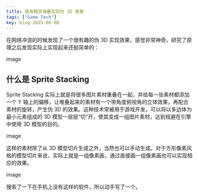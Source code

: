 ```yaml
---
title: 使用精灵堆叠实现伪 3D 效果
tags: ["Game Tech"]
key: blog-2025-06-08
---
```


在网络冲浪的时候发现了一个很有趣的伪 3D 实现效果，感觉非常神奇，研究了原理之后发现实际上实现起来还挺简单的：

image

## 什么是 Sprite Stacking

Sprite Stacking 实际上就是将很多图片素材重叠在一起，并给每一张素材都添加一个 Y 轴上的偏移，让堆叠起来的素材有一个带角度俯视角的立体效果，再配合素材的旋转，产生伪 3D 的效果。这种技术常被用于游戏开发，可以将以多边体为最小元素组成的 3D 模型一层层“切”开，使其变成一组图片素材，达到规避在引擎中使用 3D 模型的目的。

image

这样的素材除了从 3D 模型切片生成之外，当然也可以手动生成。对于方形像素风格的模型切片来说，实际上就是一组像素画，通过直接画一组像素画也可以实现相应的效果。

image

搜索了一下在手机上没有这样的软件，所以动手写了一个。











